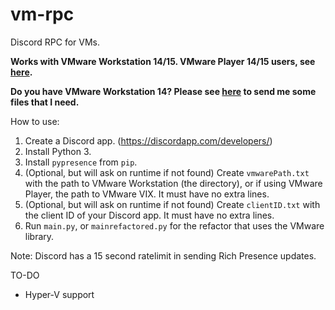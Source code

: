 # vm-rpc
Discord RPC for VMs. 

**Works with VMware Workstation 14/15. VMware Player 14/15 users, see [here](https://github.com/dhinakg/vm-rpc/blob/master/vix.md).**

**Do you have VMware Workstation 14? Please see [here](https://github.com/dhinakg/vm-rpc/releases/tag/vmware-vix) to send me some files that I need.**

How to use:
1. Create a Discord app. (https://discordapp.com/developers/)
2. Install Python 3.
3. Install `pypresence` from `pip`.
4. (Optional, but will ask on runtime if not found) Create `vmwarePath.txt` with the path to VMware Workstation (the directory), or if using VMware Player, the path to VMware VIX. It must have no extra lines.
5. (Optional, but will ask on runtime if not found) Create `clientID.txt` with the client ID of your Discord app. It must have no extra lines.
6. Run `main.py`, or `mainrefactored.py` for the refactor that uses the VMware library.

Note: Discord has a 15 second ratelimit in sending Rich Presence updates.

TO-DO
* Hyper-V support
